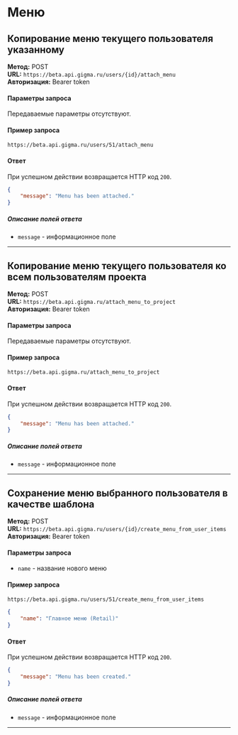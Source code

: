 # Меню

## Копирование меню текущего пользователя указанному

**Метод:** POST  
**URL:** `https://beta.api.gigma.ru/users/{id}/attach_menu`  
**Авторизация:** Bearer token

#### Параметры запроса

Передаваемые параметры отсутствуют.

#### Пример запроса

`https://beta.api.gigma.ru/users/51/attach_menu`

#### Ответ

При успешном действии возвращается HTTP код `200`.
```json
{
	"message": "Menu has been attached."
}
```

##### Описание полей ответа

- `message` - информационное поле

---

## Копирование меню текущего пользователя ко всем пользователям проекта

**Метод:** POST  
**URL:** `https://beta.api.gigma.ru/attach_menu_to_project`  
**Авторизация:** Bearer token

#### Параметры запроса

Передаваемые параметры отсутствуют.

#### Пример запроса

`https://beta.api.gigma.ru/attach_menu_to_project`

#### Ответ

При успешном действии возвращается HTTP код `200`.
```json
{
	"message": "Menu has been attached."
}
```

##### Описание полей ответа

- `message` - информационное поле

---

## Сохранение меню выбранного пользователя в качестве шаблона

**Метод:** POST  
**URL:** `https://beta.api.gigma.ru/users/{id}/create_menu_from_user_items`  
**Авторизация:** Bearer token

#### Параметры запроса

- `name` - название нового меню

#### Пример запроса

`https://beta.api.gigma.ru/users/51/create_menu_from_user_items`
```json
{
	"name": "Главное меню (Retail)"
}
```

#### Ответ

При успешном действии возвращается HTTP код `200`.
```json
{
	"message": "Menu has been created."
}
```

##### Описание полей ответа

- `message` - информационное поле

---